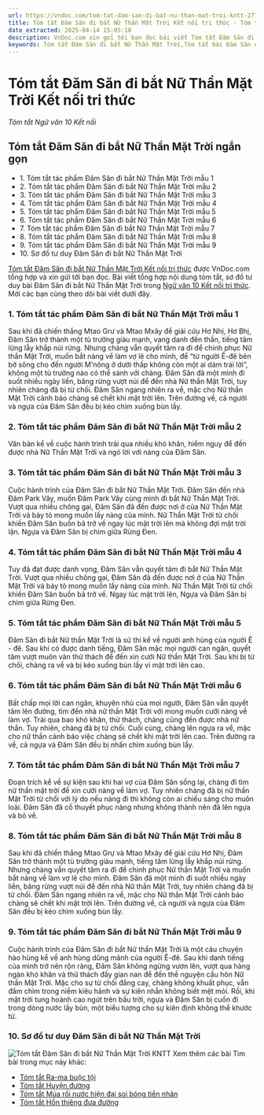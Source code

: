 ```yaml
---
url: https://vndoc.com/tom-tat-dam-san-di-bat-nu-than-mat-troi-kntt-277328
title: Tóm tắt Đăm Săn đi bắt Nữ Thần Mặt Trời Kết nối tri thức - Tóm tắt Ngữ văn 10 Kết nối - VnDoc.com
date_extracted: 2025-04-14 15:05:10
description: VnDoc.com xin gửi tới bạn đọc bài viết Tóm tắt Đăm Săn đi bắt Nữ Thần Mặt Trời Kết nối tri thức. Mời bạn đọc cùng tham khảo.
keywords: Tóm tắt Đăm Săn đi bắt Nữ Thần Mặt Trời,Tóm tắt bài Đăm Săn đi bắt Nữ Thần Mặt Trời,Tóm tắt tác phẩm Đăm Săn đi bắt Nữ Thần Mặt Trời,Tóm tắt Đăm Săn đi bắt Nữ Thần Mặt Trời ngắn gọn,Đăm Săn đi bắt Nữ Thần Mặt Trời,ngữ văn 10 KNTT,tóm tắt ngữ văn 10,ngữ văn 10 kết nối tri thức,tóm tắt ngữ văn 10 kết nối tri thức,đăm săn đi bắt nữ thần mặt trời tóm tắt,Tóm tắt văn bản Đăm Săn đi bắt Nữ Thần Mặt Trời
---
```


# Tóm tắt Đăm Săn đi bắt Nữ Thần Mặt Trời Kết nối tri thức
 _Tóm tắt Ngữ văn 10 Kết nối_
## Tóm tắt Đăm Săn đi bắt Nữ Thần Mặt Trời ngắn gọn
  * 1\. Tóm tắt tác phẩm Đăm Săn đi bắt Nữ Thần Mặt Trời mẫu 1
  * 2\. Tóm tắt tác phẩm Đăm Săn đi bắt Nữ Thần Mặt Trời mẫu 2
  * 3\. Tóm tắt tác phẩm Đăm Săn đi bắt Nữ Thần Mặt Trời mẫu 3
  * 4\. Tóm tắt tác phẩm Đăm Săn đi bắt Nữ Thần Mặt Trời mẫu 4
  * 5\. Tóm tắt tác phẩm Đăm Săn đi bắt Nữ Thần Mặt Trời mẫu 5
  * 6\. Tóm tắt tác phẩm Đăm Săn đi bắt Nữ Thần Mặt Trời mẫu 6
  * 7\. Tóm tắt tác phẩm Đăm Săn đi bắt Nữ Thần Mặt Trời mẫu 7
  * 8\. Tóm tắt tác phẩm Đăm Săn đi bắt Nữ Thần Mặt Trời mẫu 8
  * 9\. Tóm tắt tác phẩm Đăm Săn đi bắt Nữ Thần Mặt Trời mẫu 9
  * 10\. Sơ đồ tư duy Đăm Săn đi bắt Nữ Thần Mặt Trời

[Tóm tắt Đăm Săn đi bắt Nữ Thần Mặt Trời Kết nối tri thức](<https://vndoc.com/tom-tat-dam-san-di-bat-nu-than-mat-troi-kntt-277328>) được VnDoc.com tổng hợp và xin gửi tới bạn đọc. Bài viết tổng hợp nội dung tóm tắt, sơ đồ tư duy bài Đăm Săn đi bắt Nữ Thần Mặt Trời trong [Ngữ văn 10 Kết nối tri thức](<https://vndoc.com/ngu-van-10-ket-noi-tri-thuc-tap1>). Mời các bạn cùng theo dõi bài viết dưới đây.
### 1\. Tóm tắt tác phẩm Đăm Săn đi bắt Nữ Thần Mặt Trời mẫu 1
Sau khi đã chiến thắng Mtao Grư và Mtao Mxây để giải cứu Hơ Nhị, Hơ Bhị, Đăm Săn trở thành một tù trưởng giàu mạnh, vang danh đến thần, tiếng tăm lừng lẫy khắp núi rừng. Nhưng chàng vẫn quyết tâm ra đi để chinh phục Nữ thần Mặt Trời, muốn bắt nàng về làm vợ lẽ cho mình, để “từ người Ê-đê bên bờ sông cho đến người M'nông ở dưới thấp không còn một ai dám trái lời”, không một tù trưởng nào có thể sánh với chàng. Đăm Săn đã một mình đi suốt nhiều ngày liền, băng rừng vượt núi để đến nhà Nữ thần Mặt Trời, tuy nhiên chàng đã bị từ chối. Đăm Săn ngang nhiên ra về, mặc cho Nữ thần Mặt Trời cảnh báo chàng sẽ chết khi mặt trời lên. Trên đường về, cả người và ngựa của Đăm Săn đều bị kéo chìm xuống bùn lầy.
### 2\. Tóm tắt tác phẩm Đăm Săn đi bắt Nữ Thần Mặt Trời mẫu 2
Văn bản kể về cuộc hành trình trải qua nhiều khó khăn, hiểm nguy để đến được nhà Nữ Thần Mặt Trời và ngỏ lời với nàng của Đăm Săn.
### 3\. Tóm tắt tác phẩm Đăm Săn đi bắt Nữ Thần Mặt Trời mẫu 3
Cuộc hành trình của Đăm Săn đi bắt Nữ Thần Mặt Trời. Đăm Săn đến nhà Đăm Park Vây, muốn Đăm Park Vây cùng mình đi bắt Nữ Thần Mặt Trời. Vượt qua nhiều chông gai, Đăm Săn đã đến được nơi ở của Nữ Thần Mặt Trời và bày tỏ mong muốn lấy nàng của mình. Nữ Thần Mặt Trời từ chối khiến Đăm Săn buồn bã trở về ngay lúc mặt trời lên mà không đợi mặt trời lặn. Ngựa và Đăm Săn bị chìm giữa Rừng Đen.
### 4\. Tóm tắt tác phẩm Đăm Săn đi bắt Nữ Thần Mặt Trời mẫu 4
Tuy đã đạt được danh vọng, Đăm Săn vẫn quyết tâm đi bắt Nữ Thần Mặt Trời. Vượt qua nhiều chông gai, Đăm Săn đã đến được nơi ở của Nữ Thần Mặt Trời và bày tỏ mong muốn lấy nàng của mình. Nữ Thần Mặt Trời từ chối khiến Đăm Săn buồn bã trở về. Ngay lúc mặt trời lên, Ngựa và Đăm Săn bị chìm giữa Rừng Đen.
### 5\. Tóm tắt tác phẩm Đăm Săn đi bắt Nữ Thần Mặt Trời mẫu 5
Đăm Săn đi bắt Nữ thần Mặt Trời là sử thi kể về người anh hùng của người Ê - đê. Sau khi có được danh tiếng, Đăm Săn mặc mọi người can ngăn, quyết tâm vượt muôn vàn thử thách để đến xin cưới Nữ thần Mặt Trời. Sau khi bị từ chối, chàng ra về và bị kéo xuống bùn lầy vì mặt trời lên cao.
### 6\. Tóm tắt tác phẩm Đăm Săn đi bắt Nữ Thần Mặt Trời mẫu 6
Bất chấp mọi lời can ngăn, khuyên nhủ của mọi người, Đăm Săn vẫn quyết tâm lên đường, tìm đến nhà nữ thần Mặt Trời với mong muốn cưới nàng về làm vợ. Trải qua bao khó khăn, thử thách, chàng cũng đến được nhà nữ thần. Tuy nhiên, chàng đã bị từ chối. Cuối cùng, chàng lên ngựa ra về, mặc cho nữ thần cảnh báo việc chàng sẽ chết khi mặt trời lên cao. Trên đường ra về, cả ngựa và Đăm Săn đều bị nhấn chìm xuống bùn lầy.
### 7\. Tóm tắt tác phẩm Đăm Săn đi bắt Nữ Thần Mặt Trời mẫu 7
Đoạn trích kể về sự kiện sau khi hai vợ của Đăm Săn sống lại, chàng đi tìm nữ thần mặt trời để xin cưới nàng về làm vợ. Tuy nhiên chàng đã bị nữ thần Mặt Trời từ chối với lý do nếu nàng đi thì không còn ai chiếu sáng cho muôn loài. Đăm Săn đã cố thuyết phục nàng nhưng không thành nên đã lên ngựa và bỏ về.
### 8\. Tóm tắt tác phẩm Đăm Săn đi bắt Nữ Thần Mặt Trời mẫu 8
Sau khi đã chiến thắng Mtao Grự và Mtao Mxây để giải cứu Hơ Nhị, Đăm Săn trở thành một tù trưởng giàu mạnh, tiếng tăm lừng lẫy khắp núi rừng. Nhưng chàng vẫn quyết tâm ra đi để chinh phục Nữ thần Mặt Trời và muốn bắt nàng về làm vợ lẽ cho mình. Đăm Săn đã một mình đi suốt nhiều ngày liền, băng rừng vượt núi để đến nhà Nữ thần Mặt Trời, tuy nhiên chàng đã bị từ chối. Đăm Săn ngang nhiên ra về, mặc cho Nữ thần Mặt Trời cảnh báo chàng sẽ chết khi mặt trời lên. Trên đường về, cả người và ngựa của Đăm Săn đều bị kéo chìm xuống bùn lầy.
### 9\. Tóm tắt tác phẩm Đăm Săn đi bắt Nữ Thần Mặt Trời mẫu 9
Cuộc hành trình của Đăm Săn đi bắt Nữ thần Mặt Trời là một câu chuyện hào hùng kể về anh hùng dũng mãnh của người Ê-đê. Sau khi danh tiếng của mình trở nên rộn ràng, Đăm Săn không ngừng vươn lên, vượt qua hàng ngàn khó khăn và thử thách đầy gian nan để đến thề nguyện cầu hôn Nữ thần Mặt Trời. Mặc cho sự từ chối đắng cay, chàng không khuất phục, vẫn đắm chìm trong niềm kiêu hãnh và sự kiên nhẫn không biết mệt mỏi. Rồi, khi mặt trời tung hoành cao ngút trên bầu trời, ngựa và Đăm Săn bị cuốn đi trong dòng nước lầy bùn, một biểu tượng cho sự kiên định không thể khước từ.
### 10\. Sơ đồ tư duy Đăm Săn đi bắt Nữ Thần Mặt Trời
![Tóm tắt Đăm Săn đi bắt Nữ Thần Mặt Trời KNTT](https://i.vdoc.vn/data/image/2022/10/05/tom-tat-dam-san-di-bat-nu-than-mat-troi-1.jpg)
Xem thêm các bài Tìm bài trong mục này khác:
  * [Tóm tắt Ra-ma buộc tội](</tom-tat-doan-trich-ra-ma-buoc-toi-131781>)
  * [Tóm tắt Huyện đường](</tom-tat-huyen-duong-277331>)
  * [Tóm tắt Múa rối nước hiện đại soi bóng tiền nhân](</tom-tat-mua-roi-nuoc-hien-dai-soi-bong-tien-nhan-277334>)
  * [Tóm tắt Hồn thiêng đưa đường](</tom-tat-hon-thieng-dua-duong-277336>)

